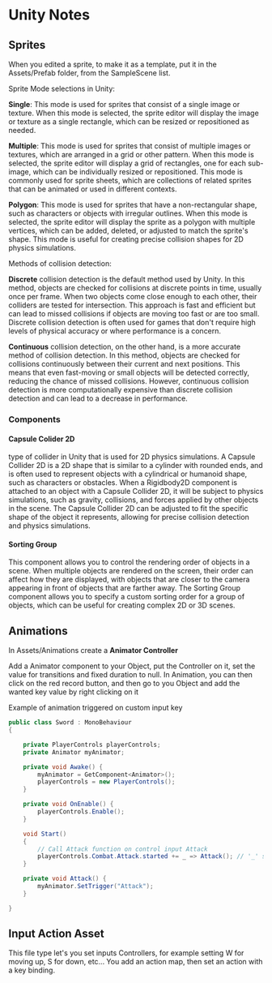 # Unity Notes

## Sprites
When you edited a sprite, to make it as a template, put it in the Assets/Prefab folder, from the SampleScene list.

Sprite Mode selections in Unity:

**Single**: This mode is used for sprites that consist of a single image or texture. When this mode is selected, the sprite editor will display the image or texture as a single rectangle, which can be resized or repositioned as needed.

**Multiple**: This mode is used for sprites that consist of multiple images or textures, which are arranged in a grid or other pattern. When this mode is selected, the sprite editor will display a grid of rectangles, one for each sub-image, which can be individually resized or repositioned. This mode is commonly used for sprite sheets, which are collections of related sprites that can be animated or used in different contexts.

**Polygon**: This mode is used for sprites that have a non-rectangular shape, such as characters or objects with irregular outlines. When this mode is selected, the sprite editor will display the sprite as a polygon with multiple vertices, which can be added, deleted, or adjusted to match the sprite's shape. This mode is useful for creating precise collision shapes for 2D physics simulations.

Methods of collision detection: 

**Discrete** collision detection is the default method used by Unity. In this method, objects are checked for collisions at discrete points in time, usually once per frame. When two objects come close enough to each other, their colliders are tested for intersection. This approach is fast and efficient but can lead to missed collisions if objects are moving too fast or are too small. Discrete collision detection is often used for games that don't require high levels of physical accuracy or where performance is a concern.

**Continuous** collision detection, on the other hand, is a more accurate method of collision detection. In this method, objects are checked for collisions continuously between their current and next positions. This means that even fast-moving or small objects will be detected correctly, reducing the chance of missed collisions. However, continuous collision detection is more computationally expensive than discrete collision detection and can lead to a decrease in performance.

### Components

#### Capsule Colider 2D
type of collider in Unity that is used for 2D physics simulations. A Capsule Collider 2D is a 2D shape that is similar to a cylinder with rounded ends, and is often used to represent objects with a cylindrical or humanoid shape, such as characters or obstacles. When a Rigidbody2D component is attached to an object with a Capsule Collider 2D, it will be subject to physics simulations, such as gravity, collisions, and forces applied by other objects in the scene. The Capsule Collider 2D can be adjusted to fit the specific shape of the object it represents, allowing for precise collision detection and physics simulations.

#### Sorting Group
This component allows you to control the rendering order of objects in a scene. When multiple objects are rendered on the screen, their order can affect how they are displayed, with objects that are closer to the camera appearing in front of objects that are farther away. The Sorting Group component allows you to specify a custom sorting order for a group of objects, which can be useful for creating complex 2D or 3D scenes.

## Animations
In Assets/Animations create a **Animator Controller**

Add a Animator component to your Object, put the Controller on it, set the value for transitions and fixed duration to null.
In Animation, you can then click on the red record button, and then go to you Object and add the wanted key value by right clicking on it

Example of animation triggered on custom input key
```C#
public class Sword : MonoBehaviour
{

    private PlayerControls playerControls;
    private Animator myAnimator;

    private void Awake() {
        myAnimator = GetComponent<Animator>();
        playerControls = new PlayerControls();
    }

    private void OnEnable() {
        playerControls.Enable();
    }

    void Start()
    {
        // Call Attack function on control input Attack
        playerControls.Combat.Attack.started += _ => Attack(); // '_' synthax to not pass any parameters to the Attack ()
    }

    private void Attack() {
        myAnimator.SetTrigger("Attack");
    }

}
```


## Input Action Asset
This file type let's you set inputs Controllers, for example setting W for moving up, S for down, etc...
You add an action map, then set an action with a key binding.

